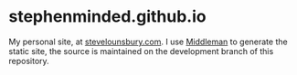 stephenminded.github.io
=======================

My personal site, at [stevelounsbury.com](http://stevelounsbury.com). I use [Middleman](http://middlemanapp.com) to generate the static site, the source is maintained on the development branch of this repository.
